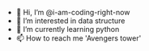 - 👋 Hi, I’m @i-am-coding-right-now
- 👀 I’m interested in data structure 
- 🌱 I’m currently learning python
- 📫 How to reach me 'Avengers tower'

<!---
i-am-coding-right-now/i-am-coding-right-now is a ✨ special ✨ repository because its `README.md` (this file) appears on your GitHub profile.
You can click the Preview link to take a look at your changes.
--->
